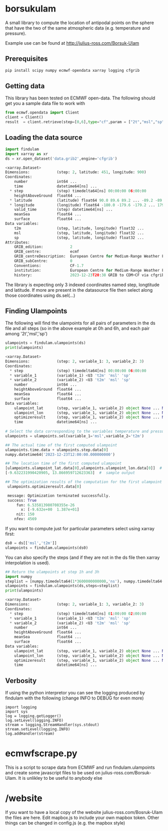 # borsukulam

A small library to compute the location of antipodal points on the sphere that have the two of the same atmospheric data (e.g. temperature and pressure).

Example use can be found at http://julius-ross.com/Borsuk-Ulam

## Prerequisites

```python
pip install scipy numpy ecmwf-opendata xarray logging cfgrib
```

## Getting data

This library has been tested on ECMWF open-data.   The following should get you a sample data file to work with

```python
from ecmwf.opendata import Client
client = Client()
result  = client.retrieve(step=[0,6],type="cf",param = ["2t","msl","sp"],target="data.grib2")

```


## Loading the data source

```python
import findulam
import xarray as xr
ds = xr.open_dataset('data.grib2',engine='cfgrib')

<xarray.Dataset>
Dimensions:            (step: 2, latitude: 451, longitude: 900)
Coordinates:
    number             int64 ...
    time               datetime64[ns] ...
  * step               (step) timedelta64[ns] 00:00:00 06:00:00
    heightAboveGround  float64 ...
  * latitude           (latitude) float64 90.0 89.6 89.2 ... -89.2 -89.6 -90.0
  * longitude          (longitude) float64 -180.0 -179.6 -179.2 ... 179.2 179.6
    valid_time         (step) datetime64[ns] ...
    meanSea            float64 ...
    surface            float64 ...
Data variables:
    t2m                (step, latitude, longitude) float32 ...
    msl                (step, latitude, longitude) float32 ...
    sp                 (step, latitude, longitude) float32 ...
Attributes:
    GRIB_edition:            2
    GRIB_centre:             ecmf
    GRIB_centreDescription:  European Centre for Medium-Range Weather Forecasts
    GRIB_subCentre:          0
    Conventions:             CF-1.7
    institution:             European Centre for Medium-Range Weather Forecasts
    history:                 2023-12-23T20:38 GRIB to CDM+CF via cfgrib-0.9.1...
```

The library is expecting only 3 indexed coordinates named step, longtitude and latitude.  If more are present in the datasource file then select along those coordinates using ds.sel(...)

## Finding Ulampoints

The following will find the ulampoints for all pairs of parameters in the ds file and all steps (so in the above example at 0h and 6h, and each pair among '2t','msl','sp')


```python
ulampoints = findulam.ulampoints(ds)
print(ulampoints)

<xarray.Dataset>
Dimensions:            (step: 2, variable_1: 3, variable_2: 3)
Coordinates:
  * step               (step) timedelta64[ns] 00:00:00 06:00:00
  * variable_1         (variable_1) <U3 't2m' 'msl' 'sp'
  * variable_2         (variable_2) <U3 't2m' 'msl' 'sp'
    number             int64 ...
    heightAboveGround  float64 ...
    meanSea            float64 ...
    surface            float64 ...
Data variables:
    ulampoint_lat      (step, variable_1, variable_2) object None ... None
    ulampoint_lon      (step, variable_1, variable_2) object None ... None
    optimizeresult     (step, variable_1, variable_2) object None ... None
    time               datetime64[ns] ...
    
# Select the data corresponding to the variables temperature and pressure
ulampoints = ulampoints.sel(variable_1='msl',variable_2='t2m')

## The actual time of the first computed ulampoint
ulampoints.time.data + ulampoints.step.data[0]
numpy.datetime64('2023-12-23T12:00:00.000000000')

## The location time of the first computed ulampoint
[ulampoints.ulampoint_lat.data[0],ulampoints.ulampoint_lon.data[0]]  # sample output; will be None if numerical method is not succesful within tolerance
[-9.632231990420905, 13.866959712623363]  #  sample output

## The optimization results of the computation for the first ulampoint (sample output)
 ulampoints.optimizeresult.data[0]

 message: Optimization terminated successfully.
 success: True
     fun: 6.535813980708355e-26
       x: [-9.632e+00  1.387e+01]
     nit: 150
    nfev: 4569


```

If you want to compute just for particular parameters select using xarray first:

```python
ds0 = ds[['msl','t2m']]
ulampoints = findulam.ulampoints(ds0)
```

You can also specify the steps (and if they are not in the ds file then xarray interpolation is used).  

```python
## Return the ulampoints at step 1h and 3h
import numpy
steplist = [numpy.timedelta64(1*3600000000000,'ns'), numpy.timedelta64(2*3600000000000,'ns')]
ulampoints = findulam.ulampoints(ds,steps=steplist)
print(ulampoints)

<xarray.Dataset>
Dimensions:            (step: 2, variable_1: 3, variable_2: 3)
Coordinates:
  * step               (step) timedelta64[ns] 01:00:00 02:00:00
  * variable_1         (variable_1) <U3 't2m' 'msl' 'sp'
  * variable_2         (variable_2) <U3 't2m' 'msl' 'sp'
    number             int64 ...
    heightAboveGround  float64 ...
    meanSea            float64 ...
    surface            float64 ...
Data variables:
    ulampoint_lat      (step, variable_1, variable_2) object None ... None
    ulampoint_lon      (step, variable_1, variable_2) object None ... None
    optimizeresult     (step, variable_1, variable_2) object None ... None
    time               datetime64[ns] ...

```
## Verbosity

If using the python interpretor you can see the logging produced by findulam with the following (change INFO to DEBUG for even more)

```
import logging
import sys
log = logging.getLogger()
log.setLevel(logging.INFO)
stream = logging.StreamHandler(sys.stdout)
stream.setLevel(logging.INFO)
log.addHandler(stream)
```

# ecmwfscrape.py

This is a script to scrape data from ECMWF and run findulam.ulampoints and create some javascript files to be used on julius-ross.com/Borsuk-Ulam.  It is unlikley to be useful to anybody else

# /website

If you want to have a local copy of the website julius-ross.com/Bosruk-Ulam the files are here.  Edit mapbox.js to include your own mapbox token.  Other things can be changed in config.js (e.g. the mapbox style)